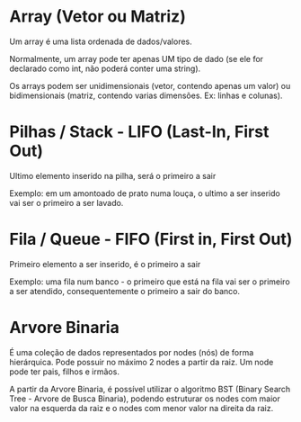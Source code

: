 # Array (Vetor ou Matriz)
Um array é uma lista ordenada de dados/valores.

Normalmente, um array pode ter apenas UM tipo de dado (se ele for declarado como int, não poderá conter uma string).

Os arrays podem ser unidimensionais (vetor, contendo apenas um valor) ou bidimensionais (matriz, contendo varias dimensões. Ex: linhas e colunas).

# Pilhas / Stack - LIFO (Last-In, First Out)
Ultimo elemento inserido na pilha, será o primeiro a sair

Exemplo: em um amontoado de prato numa louça, o ultimo a ser inserido vai ser o primeiro a ser lavado.

# Fila / Queue - FIFO (First in, First Out)
Primeiro elemento a ser inserido, é o primeiro a sair

Exemplo: uma fila num banco - o primeiro que está na fila vai ser o primeiro a ser atendido, consequentemente o primeiro a sair do banco.

# Arvore Binaria
É uma coleção de dados representados por nodes (nós) de forma hierárquica. Pode possuir no máximo 2 nodes a partir da raiz. Um node pode ter pais, filhos e irmãos.

A partir da Arvore Binaria, é possível utilizar o algoritmo BST (Binary Search Tree - Arvore de Busca Binaria), podendo estruturar os nodes com maior valor na esquerda da raiz e o nodes com menor valor na direita da raiz.
